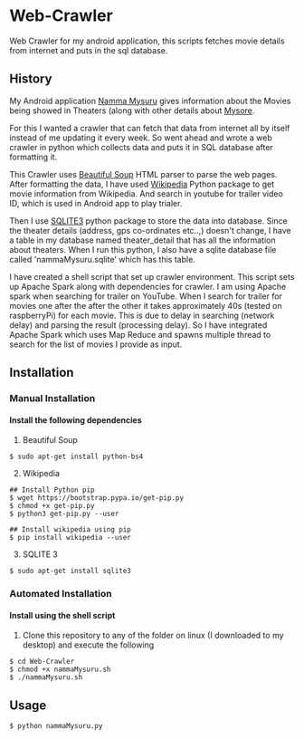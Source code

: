 # Web-Crawler

Web Crawler for my android application, this scripts fetches movie details from internet and puts in the sql database.

## History

My Android application [Namma Mysuru](https://play.google.com/store/apps/details?id=com.project.raghavendra.nammamysore) gives information about the Movies being showed in Theaters (along with other details about [Mysore](https://en.wikipedia.org/wiki/Mysore). 

For this I wanted a crawler that can fetch that data from internet all by itself instead of me updating it every week. So went ahead and wrote a web crawler in python which collects data and puts it in SQL database after formatting it.

This Crawler uses [Beautiful Soup](https://en.wikipedia.org/wiki/Beautiful_Soup_(HTML_parser)) HTML parser to parse the web pages. After formatting the data, I have used [Wikipedia](https://pypi.python.org/pypi/wikipedia/) Python package to get movie information from Wikipedia. And search in youtube for trailer video ID, which is used in Android app to play trialer.

Then I use [SQLITE3](https://docs.python.org/3/library/sqlite3.html) python package to store the data into database. Since the theater details (address, gps co-ordinates etc..,) doesn't change, I have a table in my database named theater_detail that has all the information about theaters. When I run this python, I also have a sqlite database file called 'nammaMysuru.sqlite' which has this table.

I have created a shell script that set up crawler environment. This script sets up Apache Spark along with dependencies for crawler. I am using Apache spark when searching for trailer on YouTube. When I search for trailer for movies one after the after the other it takes approximately 40s (tested on raspberryPi) for each movie. This is due to delay in searching (network delay) and parsing the result (processing delay). So I have integrated Apache Spark which uses Map Reduce and spawns multiple thread to search for the list of movies I provide as input.

## Installation

### Manual Installation

#### Install the following dependencies

1. Beautiful Soup 
```shell
$ sudo apt-get install python-bs4
```

2. Wikipedia

```shell
## Install Python pip 
$ wget https://bootstrap.pypa.io/get-pip.py
$ chmod +x get-pip.py
$ python3 get-pip.py --user

## Install wikipedia using pip
$ pip install wikipedia --user
```

3. SQLITE 3
```shell
$ sudo apt-get install sqlite3
```

### Automated Installation

#### Install using the shell script

1. Clone this repository to any of the folder on linux (I downloaded to my desktop) and execute the following 
```shell
$ cd Web-Crawler
$ chmod +x nammaMysuru.sh
$ ./nammaMysuru.sh
```

## Usage

```shell
$ python nammaMysuru.py
```
